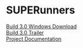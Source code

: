 # SUPERunners
[Build 3.0 Windows Download](https://drive.google.com/drive/folders/1syWtsnU-BCddZJG2ft9nNSTB2nmNdqp3?usp=share_link)  
[Build 3.0 Trailer](https://drive.google.com/file/d/1CaYffwlogIXVTnngZycH3JYhiZAyZmeD/view?usp=sharing)  
[Project Documentation](https://docs.google.com/document/d/1zpYmQE48NvBT7IhQTb6oZo-aXa4nJH3gOT9PckGXpes/edit?usp=sharing)  
